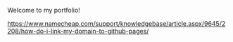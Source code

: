 Welcome to my portfolio!

https://www.namecheap.com/support/knowledgebase/article.aspx/9645/2208/how-do-i-link-my-domain-to-github-pages/

